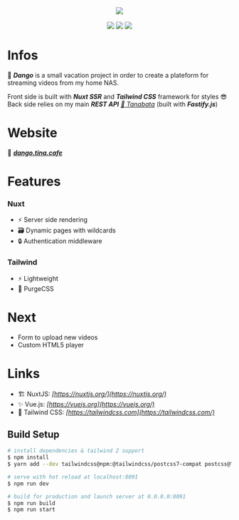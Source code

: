 <p align="center">
    <img src="https://emojipedia-us.s3.dualstack.us-west-1.amazonaws.com/thumbs/240/softbank/145/dango_1f361.png"/>
    <br/>
    <br/>
    <img src="https://img.shields.io/badge/nuxt--00C58E?style=for-the-badge&logo=nuxt.js"/>
    <img src="https://img.shields.io/badge/vue--4FC08D?style=for-the-badge&logo=vue.js"/>
    <img src="https://img.shields.io/badge/tailwind--38B2AC?style=for-the-badge&logo=tailwind%20css"/>
</p>

# Infos

🍡 ***Dango*** is a small vacation project in order to create a plateform for streaming videos from my home NAS.

Front side is built with ***Nuxt SSR*** and ***Tailwind CSS*** framework for styles 😎 Back side relies on my main ***REST API*** *[🎋 Tanabata](https://github.com/tinawng/tanabata)* (built with ***Fastify.js***)


# Website

🔗 ***[dango.tina.cafe](http://dango.tina.cafe/)***

# Features

### Nuxt
- ⚡️ Server side rendering
- 🗃️ Dynamic pages with wildcards
- 🔒 Authentication middleware
### Tailwind
- ⚡️ Lightweight
- 🎨 PurgeCSS

# Next
- Form to upload new videos
- Custom HTML5 player

# Links

- 🏗️ NuxtJS: *[https://nuxtjs.org/](https://nuxtjs.org/)*
- ✨ Vue.js: *[https://vuejs.org](https://vuejs.org/)*
- 💄 Tailwind CSS: *[https://tailwindcss.com](https://tailwindcss.com/)*

## Build Setup

```bash
# install dependencies & tailwind 2 support
$ npm install
$ yarn add --dev tailwindcss@npm:@tailwindcss/postcss7-compat postcss@^7 autoprefixer@^9

# serve with hot reload at localhost:8091
$ npm run dev

# build for production and launch server at 0.0.0.0:8091
$ npm run build
$ npm run start
```
